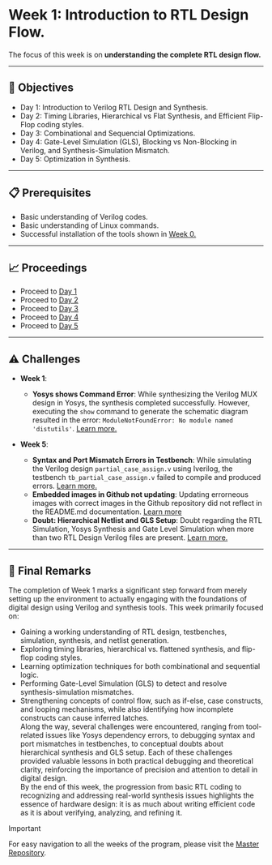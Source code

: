 # Week 1: Introduction to RTL Design Flow.
 
The focus of this week is on **understanding the complete RTL design flow.**

---

## 📑 Objectives
- Day 1: Introduction to Verilog RTL Design and Synthesis.
- Day 2: Timing Libraries, Hierarchical vs Flat Synthesis, and Efficient Flip-Flop coding styles.
- Day 3: Combinational and Sequencial Optimizations.
- Day 4: Gate-Level Simulation (GLS), Blocking vs Non-Blocking in Verilog, and Synthesis-Simulation Mismatch.
- Day 5: Optimization in Synthesis.

---

## 📋 Prerequisites
- Basic understanding of Verilog codes.
- Basic understanding of Linux commands.
- Successful installation of the tools shown in [Week 0.](https://github.com/BitopanBaishya/VSD-Tapeout-Program-2025---Week-0.git)

---

## 📈 Proceedings
- Proceed to [Day 1](https://github.com/BitopanBaishya/VSD-Tapeout-Program-2025---Week-1/blob/39ab28880dd3ad3f48bbed38bf4fd0e14b621c49/Day%201/README.md)
- Proceed to [Day 2](https://github.com/BitopanBaishya/VSD-Tapeout-Program-2025---Week-1/blob/39ab28880dd3ad3f48bbed38bf4fd0e14b621c49/Day%202/README.md)
- Proceed to [Day 3](https://github.com/BitopanBaishya/VSD-Tapeout-Program-2025---Week-1/blob/490086415cc2debc8c392e9c1e41805c871aac59/Day%203/README.md)
- Proceed to [Day 4](https://github.com/BitopanBaishya/VSD-Tapeout-Program-2025---Week-1/blob/375e2128e691f2ef6fc6c438972b87ab7c131df6/Day%204/README.md)
- Proceed to [Day 5](https://github.com/BitopanBaishya/VSD-Tapeout-Program-2025---Week-1/blob/main/Day%205/README.md)

---

## ⚠️ Challenges

- **Week 1**:
  * **Yosys shows Command Error**: While synthesizing the Verilog MUX design in Yosys, the synthesis completed successfully. However, executing the `show` command to generate the schematic diagram resulted in the error: `ModuleNotFoundError: No module named 'distutils'`. [Learn more.](https://github.com/BitopanBaishya/VSD-Tapeout-Program-2025---Week-1/blob/main/Day%201/README.md#1-yosys-shows-command-error)

- **Week 5**:
  * **Syntax and Port Mismatch Errors in Testbench**: While simulating the Verilog design `partial_case_assign.v` using Iverilog, the testbench `tb_partial_case_assign.v` failed to compile and produced errors. [Learn more.](https://github.com/BitopanBaishya/VSD-Tapeout-Program-2025---Week-1/blob/main/Day%205/README.md#1-syntax-and-port-mismatch-errors-in-testbench)
  * **Embedded images in Github not updating**: Updating errorneous images with correct images in the Github repository did not reflect in the README.md documentation. [Learn more](https://github.com/BitopanBaishya/VSD-Tapeout-Program-2025---Week-1/blob/main/Day%205/README.md#2-embedded-images-in-github-not-updating)
  * **Doubt: Hierarchical Netlist and GLS Setup**: Doubt regarding the RTL Simulation, Yosys Synthesis and Gate Level Simulation when more than two RTL Design Verilog files are present. [Learn more.](https://github.com/BitopanBaishya/VSD-Tapeout-Program-2025---Week-1/blob/main/Day%205/README.md#3-doubt-hierarchical-netlist-and-gls-setup)

---

## 🏁 Final Remarks
The completion of Week 1 marks a significant step forward from merely setting up the environment to actually engaging with the foundations of digital design using Verilog and synthesis tools.
This week primarily focused on:<br>
- Gaining a working understanding of RTL design, testbenches, simulation, synthesis, and netlist generation.
- Exploring timing libraries, hierarchical vs. flattened synthesis, and flip-flop coding styles.
- Learning optimization techniques for both combinational and sequential logic.
- Performing Gate-Level Simulation (GLS) to detect and resolve synthesis-simulation mismatches.
- Strengthening concepts of control flow, such as if-else, case constructs, and looping mechanisms, while also identifying how incomplete constructs can cause inferred latches.<br>
Along the way, several challenges were encountered, ranging from tool-related issues like Yosys dependency errors, to debugging syntax and port mismatches in testbenches, to conceptual doubts about hierarchical synthesis and GLS setup. Each of these challenges provided valuable lessons in both practical debugging and theoretical clarity, reinforcing the importance of precision and attention to detail in digital design.<br>
By the end of this week, the progression from basic RTL coding to recognizing and addressing real-world synthesis issues highlights the essence of hardware design: it is as much about writing efficient code as it is about verifying, analyzing, and refining it.<br>
  


>[!IMPORTANT]
> For easy navigation to all the weeks of the program, please visit the [Master Repository](https://github.com/BitopanBaishya/VSD-Tapeout-Program-2025.git).
